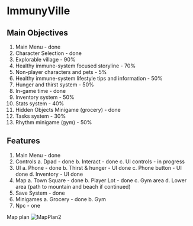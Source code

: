 # ImmunyVille

## Main Objectives

1. Main Menu - done
2. Character Selection - done
3. Explorable village - 90%
4. Healthy immune-system focused storyline - 70%
5. Non-player characters and pets - 5%
6. Healthy immune-system lifestyle tips and information - 50%
7. Hunger and thirst system - 50%
8. In-game time - done
9. Inventory system - 50%
10. Stats system - 40%
11. Hidden Objects Minigame (grocery) - done
12. Tasks system - 30%
13. Rhythm minigame (gym) - 50%

## Features

1. Main Menu - done
2. Controls
  a. Dpad - done
  b. Interact - done
  c. UI controls - in progress
4. UI
  a. Phone - done
  b. Thirst & hunger - UI done
  c. Phone button - UI done
  d. Inventory - UI done 
5. Map
  a. Town Square - done
  b. Player Lot - done
  c. Gym area
  d. Lower area (path to mountain and beach if continued)
6. Save System - done
7. Minigames
  a. Grocery - done
  b. Gym
8. Npc - one

Map plan
![MapPlan2](https://user-images.githubusercontent.com/87693389/128253948-947d5f91-cb8f-4f15-986d-3cc605a316d2.png)
